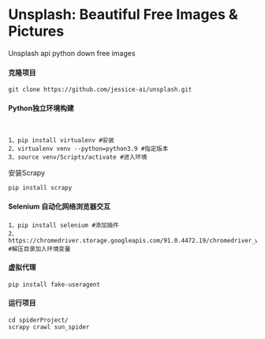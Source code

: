 # Unsplash: Beautiful Free Images & Pictures

Unsplash api python down free images

#### 克隆项目

```
git clone https://github.com/jessice-ai/unsplash.git
```

#### Python独立环境构建

```


1、pip install virtualenv #安装
2、virtualenv venv --python=python3.9 #指定版本
3、source venv/Scripts/activate #进入环境

```

安装Scrapy

```
pip install scrapy
```

#### Selenium 自动化网络浏览器交互

```
1、pip install selenium #添加插件
2、https://chromedriver.storage.googleapis.com/91.0.4472.19/chromedriver_win32.zip #解压目录加入环境变量
```

#### 虚拟代理

```
pip install fake-useragent
```

#### 运行项目

```
cd spiderProject/
scrapy crawl sun_spider
```

